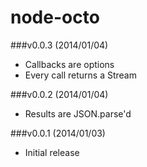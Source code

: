 node-octo
====

###v0.0.3 (2014/01/04)
* Callbacks are options
* Every call returns a Stream

###v0.0.2 (2014/01/04)
* Results are JSON.parse'd


###v0.0.1 (2014/01/03)
* Initial release